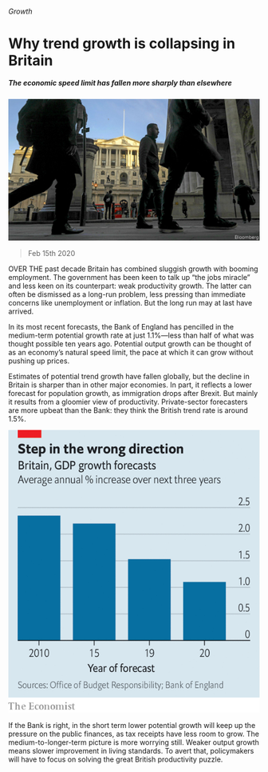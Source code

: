 ###### Growth

# Why trend growth is collapsing in Britain 

##### The economic speed limit has fallen more sharply than elsewhere 

![image](images/20200215_BRP501.jpg) 

> Feb 15th 2020 

OVER THE past decade Britain has combined sluggish growth with booming employment. The government has been keen to talk up “the jobs miracle” and less keen on its counterpart: weak productivity growth. The latter can often be dismissed as a long-run problem, less pressing than immediate concerns like unemployment or inflation. But the long run may at last have arrived.

In its most recent forecasts, the Bank of England has pencilled in the medium-term potential growth rate at just 1.1%—less than half of what was thought possible ten years ago. Potential output growth can be thought of as an economy’s natural speed limit, the pace at which it can grow without pushing up prices.


Estimates of potential trend growth have fallen globally, but the decline in Britain is sharper than in other major economies. In part, it reflects a lower forecast for population growth, as immigration drops after Brexit. But mainly it results from a gloomier view of productivity. Private-sector forecasters are more upbeat than the Bank: they think the British trend rate is around 1.5%.

![image](images/20200215_BRC167.png) 


If the Bank is right, in the short term lower potential growth will keep up the pressure on the public finances, as tax receipts have less room to grow. The medium-to-longer-term picture is more worrying still. Weaker output growth means slower improvement in living standards. To avert that, policymakers will have to focus on solving the great British productivity puzzle.

